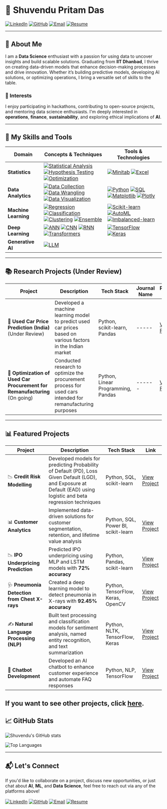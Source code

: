 # 🌟 Shuvendu Pritam Das

[![LinkedIn](https://img.shields.io/badge/LinkedIn-%230077B5.svg?style=for-the-badge&logo=linkedin&logoColor=white)](http://linkedin.com/in/shuvendupritamdas) 
[![GitHub](https://img.shields.io/badge/GitHub-%2312100E.svg?style=for-the-badge&logo=github&logoColor=white)](https://github.com/SPritamDas) 
[![Email](https://img.shields.io/badge/Email-%23D14836.svg?style=for-the-badge&logo=gmail&logoColor=white)](mailto:23mt0389@iitism.ac) 
[![Resume](https://img.shields.io/badge/Download%20Resume-%2300BFFF.svg?style=for-the-badge&logo=pdf&logoColor=white)](link_to_your_resume_here)

---

## 📝 About Me

I am a **Data Science** enthusiast with a passion for using data to uncover insights and build scalable solutions. Graduating from **IIT Dhanbad**, I thrive on creating data-driven models that enhance decision-making processes and drive innovation. Whether it’s building predictive models, developing AI solutions, or optimizing operations, I bring a versatile set of skills to the table.

### 🌱 Interests
I enjoy participating in hackathons, contributing to open-source projects, and mentoring data science enthusiasts. I'm deeply interested in **operations**, **finance**, **sustainability**, and exploring ethical implications of **AI**.

---

## 🔧 My Skills and Tools

| **Domain**            | **Concepts & Techniques**                                                                 | **Tools & Technologies**                                                                                         |
|-----------------------|--------------------------------------------------------------------------------------------|------------------------------------------------------------------------------------------------------------------|
| **Statistics**         | [![Statistical Analysis](https://img.shields.io/badge/Statistical%20Analysis-%234B8B3B.svg?style=flat-square)](https://github.com/SPritamDas/My-Materials/tree/main/Statistics) [![Hypothesis Testing](https://img.shields.io/badge/Hypothesis%20Testing-%234B8B3B.svg?style=flat-square)](https://github.com/SPritamDas/My-Materials/tree/main/Statistics/Hypothesis%20Testing) [![Optimization](https://img.shields.io/badge/Optimization-%234B8B3B.svg?style=flat-square)](https://github.com/SPritamDas/My-Materials/tree/main/Statistics/Optimization) | [![Minitab](https://img.shields.io/badge/Minitab-%23FF4500.svg?style=flat-square)](https://github.com/SPritamDas/My-Materials/tree/main/Tools/Minitab) [![Excel](https://img.shields.io/badge/Excel-%23FF4500.svg?style=flat-square)](https://github.com/SPritamDas/My-Materials/tree/main/Tools/Excel) |
| **Data Analytics**     | [![Data Collection](https://img.shields.io/badge/Data%20Collection-%2300BFFF.svg?style=flat-square)](https://github.com/SPritamDas/My-Materials/tree/main/Machine%20Learning/Basics/1.Data%20Gathering) [![Data Wrangling](https://img.shields.io/badge/Data%20Wrangling-%2300BFFF.svg?style=flat-square)](https://github.com/SPritamDas/My-Materials/tree/main/Data%20Analytics/Data%20Wrangling) [![Data Visualization](https://img.shields.io/badge/Data%20Visualization-%2300BFFF.svg?style=flat-square)](https://github.com/SPritamDas/My-Materials/tree/main/Data%20Analytics/Data%20Visualization) | [![Python](https://img.shields.io/badge/Python-%23FF4500.svg?style=flat-square)](https://github.com/SPritamDas/My-Materials/tree/main/Python%20Fundamentals) [![SQL](https://img.shields.io/badge/SQL-%23FF4500.svg?style=flat-square)](https://github.com/SPritamDas/My-Materials/tree/main/DBMS/RDBMS/SQL) [![Matplotlib](https://img.shields.io/badge/Matplotlib-%23FF4500.svg?style=flat-square)](https://github.com/SPritamDas/My-Materials/tree/main/Matplotlib) [![Plotly](https://img.shields.io/badge/Plotly-%23FF4500.svg?style=flat-square)](https://github.com/SPritamDas/My-Materials/tree/main/Tools/Plotly) |
| **Machine Learning**   | [![Regression](https://img.shields.io/badge/Regression-%234B8B3B.svg?style=flat-square)](https://github.com/SPritamDas/My-Materials/tree/main/Machine%20Learning/Regression) [![Classification](https://img.shields.io/badge/Classification-%234B8B3B.svg?style=flat-square)](https://github.com/SPritamDas/My-Materials/tree/main/Machine%20Learning/Classification) [![Clustering](https://img.shields.io/badge/Clustering-%234B8B3B.svg?style=flat-square)](https://github.com/SPritamDas/My-Materials/tree/main/Machine%20Learning/Clustering) [![Ensemble](https://img.shields.io/badge/Ensemble-%234B8B3B.svg?style=flat-square)](https://github.com/SPritamDas/My-Materials/tree/main/Machine%20Learning/Ensemble%20Methods) | [![Scikit-learn](https://img.shields.io/badge/Scikit--learn-%23FF4500.svg?style=flat-square)](https://github.com/SPritamDas/My-Materials/tree/main/Tools/Scikit-learn) [![AutoML](https://img.shields.io/badge/AutoML-%23FF4500.svg?style=flat-square)](https://github.com/SPritamDas/My-Materials/tree/main/Tools/AutoML) [![Imbalanced-learn](https://img.shields.io/badge/imbalanced--learn-%23FF4500.svg?style=flat-square)](https://github.com/SPritamDas/My-Materials/tree/main/Tools/Imbalanced-learn) |
| **Deep Learning**      | [![ANN](https://img.shields.io/badge/ANN-%2300BFFF.svg?style=flat-square)](https://github.com/SPritamDas/My-Materials/tree/main/Deep%20Learning/ANN) [![CNN](https://img.shields.io/badge/CNN-%2300BFFF.svg?style=flat-square)](https://github.com/SPritamDas/My-Materials/tree/main/Deep%20Learning/CNN) [![RNN](https://img.shields.io/badge/RNN-%2300BFFF.svg?style=flat-square)](https://github.com/SPritamDas/My-Materials/tree/main/Deep%20Learning/RNN) [![Transformers](https://img.shields.io/badge/Transformers-%2300BFFF.svg?style=flat-square)](https://github.com/SPritamDas/My-Materials/tree/main/Deep%20Learning/Transformers) | [![TensorFlow](https://img.shields.io/badge/TensorFlow-%23FF4500.svg?style=flat-square)](https://github.com/SPritamDas/My-Materials/tree/main/Tools/TensorFlow) [![Keras](https://img.shields.io/badge/Keras-%23FF4500.svg?style=flat-square)](https://github.com/SPritamDas/My-Materials/tree/main/Tools/Keras) |
| **Generative AI**      | [![LLM](https://img.shields.io/badge/LLM-%234B8B3B.svg?style=flat-square)](https://github.com/SPritamDas/My-Materials/tree/main/Generative%20AI) |  |

---
## 📚 Research Projects (Under Review)

| Project                                                 | Description                                                                      | Tech Stack                            | Journal Name                          | Paper Link                                                                                          |
|---------------------------------------------------------|----------------------------------------------------------------------------------|---------------------------------------|---------------------------------------|-----------------------------------------------------------------------------------------------------|
| 🚗 **Used Car Price Prediction (India)** (Under Review)  | Developed a machine learning model to predict used car prices based on various factors in the Indian market | Python, scikit-learn, Pandas          | -----              | [View Paper](https://example.com/used-car-price-prediction)                                      |
| 🔄 **Optimization of Used Car Procurement for Remanufacturing** (On going) | Conducted research to optimize the procurement process for used cars intended for remanufacturing purposes | Python, Linear Programming, Pandas    | ------    | [View Paper](https://example.com/used-car-procurement-optimization)                             |

---

## 📊 Featured Projects

| Project                                      | Description                                                                      | Tech Stack                            | Link                                                                                          |
|----------------------------------------------|----------------------------------------------------------------------------------|---------------------------------------|-----------------------------------------------------------------------------------------------|
| 📉 **Credit Risk Modelling**                 | Developed models for predicting Probability of Default (PD), Loss Given Default (LGD), and Exposure at Default (EAD) using logistic and beta regression techniques | Python, SQL, scikit-learn            | [View Project](https://github.com/SPritamDas/My-Projects/tree/main/Financial/Credit%20Risk%20Modelling) |
| 📊 **Customer Analytics**                    | Implemented data-driven solutions for customer segmentation, retention, and lifetime value analysis | Python, SQL, Power BI, scikit-learn   | [View Project](https://github.com/SPritamDas/My-Projects/tree/main/Business/Customer%20Analytics)  |
| 📉 **IPO Underpricing Prediction**            | Predicted IPO underpricing using MLP and LSTM models with **72% accuracy**         | Python, Pandas, scikit-learn          | [View Project](https://github.com/SPritamDas/My-Projects/tree/main/Financial/IPO%20Underpricing) |
| 🩺 **Pneumonia Detection from Chest X-rays**  | Created a deep learning model to detect pneumonia in X-rays with **92.45% accuracy** | Python, TensorFlow, Keras, OpenCV    | [View Project](https://github.com/SPritamDas/My-Projects/tree/main/Medical/Pneumonia%20Detection) |
| ✍️ **Natural Language Processing (NLP)**     | Built text processing and classification models for sentiment analysis, named entity recognition, and text summarization | Python, NLTK, TensorFlow, Keras      | [View Project](https://github.com/SPritamDas/My-Projects/tree/main/Text/NLP)                   |
| 🤖 **Chatbot Development**                   | Developed an AI chatbot to enhance customer experience and automate FAQ responses  | Python, NLP, TensorFlow               | [View Project](https://github.com/SPritamDas/My-Projects/tree/main/Chatbot%20Development)      |

If you want to see other projects, click **[here](https://github.com/SPritamDas/Portfolio-Projects)**.
---

## 📈 GitHub Stats

![Shuvendu's GitHub stats](https://github-readme-stats.vercel.app/api?username=SPritamDas&show_icons=true&theme=radical)

![Top Languages](https://github-readme-stats.vercel.app/api/top-langs/?username=SPritamDas&layout=compact&theme=radical)

---

## 📬 Let's Connect

If you'd like to collaborate on a project, discuss new opportunities, or just chat about **AI**, **ML**, and **Data Science**, feel free to reach out via any of the platforms above!
<br>
<br>
[![LinkedIn](https://img.shields.io/badge/LinkedIn-%230077B5.svg?style=for-the-badge&logo=linkedin&logoColor=white)](http://linkedin.com/in/shuvendupritamdas) 
[![GitHub](https://img.shields.io/badge/GitHub-%2312100E.svg?style=for-the-badge&logo=github&logoColor=white)](https://github.com/SPritamDas) 
[![Email](https://img.shields.io/badge/Email-%23D14836.svg?style=for-the-badge&logo=gmail&logoColor=white)](mailto:23mt0389@iitism.ac) 
[![Resume](https://img.shields.io/badge/Download%20Resume-%2300BFFF.svg?style=for-the-badge&logo=pdf&logoColor=white)](link_to_your_resume_here)
